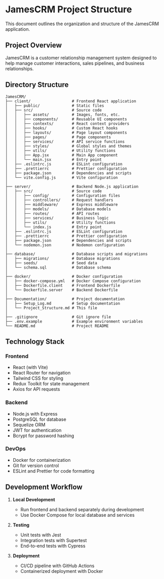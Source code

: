 # JamesCRM Project Structure

This document outlines the organization and structure of the JamesCRM application.

## Project Overview

JamesCRM is a customer relationship management system designed to help manage customer interactions, sales pipelines, and business relationships.

## Directory Structure

```
JamesCRM/
├── client/                  # Frontend React application
│   ├── public/              # Static files
│   ├── src/                 # Source code
│   │   ├── assets/          # Images, fonts, etc.
│   │   ├── components/      # Reusable UI components
│   │   ├── contexts/        # React context providers
│   │   ├── hooks/           # Custom React hooks
│   │   ├── layouts/         # Page layout components
│   │   ├── pages/           # Page components
│   │   ├── services/        # API service functions
│   │   ├── styles/          # Global styles and themes
│   │   ├── utils/           # Utility functions
│   │   ├── App.jsx          # Main App component
│   │   └── main.jsx         # Entry point
│   ├── .eslintrc.js         # ESLint configuration
│   ├── .prettierrc          # Prettier configuration
│   ├── package.json         # Dependencies and scripts
│   └── vite.config.js       # Vite configuration
│
├── server/                  # Backend Node.js application
│   ├── src/                 # Source code
│   │   ├── config/          # Configuration files
│   │   ├── controllers/     # Request handlers
│   │   ├── middleware/      # Express middleware
│   │   ├── models/          # Database models
│   │   ├── routes/          # API routes
│   │   ├── services/        # Business logic
│   │   ├── utils/           # Utility functions
│   │   └── index.js         # Entry point
│   ├── .eslintrc.js         # ESLint configuration
│   ├── .prettierrc          # Prettier configuration
│   ├── package.json         # Dependencies and scripts
│   └── nodemon.json         # Nodemon configuration
│
├── database/                # Database scripts and migrations
│   ├── migrations/          # Database migrations
│   ├── seeds/               # Seed data
│   └── schema.sql           # Database schema
│
├── docker/                  # Docker configuration
│   ├── docker-compose.yml   # Docker Compose configuration
│   ├── Dockerfile.client    # Frontend Dockerfile
│   └── Dockerfile.server    # Backend Dockerfile
│
├── Documentation/           # Project documentation
│   ├── Setup_Log.md         # Setup documentation
│   └── Project_Structure.md # This file
│
├── .gitignore               # Git ignore file
├── .env.example             # Example environment variables
└── README.md                # Project README
```

## Technology Stack

### Frontend
- React (with Vite)
- React Router for navigation
- Tailwind CSS for styling
- Redux Toolkit for state management
- Axios for API requests

### Backend
- Node.js with Express
- PostgreSQL for database
- Sequelize ORM
- JWT for authentication
- Bcrypt for password hashing

### DevOps
- Docker for containerization
- Git for version control
- ESLint and Prettier for code formatting

## Development Workflow

1. **Local Development**
   - Run frontend and backend separately during development
   - Use Docker Compose for local database and services

2. **Testing**
   - Unit tests with Jest
   - Integration tests with Supertest
   - End-to-end tests with Cypress

3. **Deployment**
   - CI/CD pipeline with GitHub Actions
   - Containerized deployment with Docker

